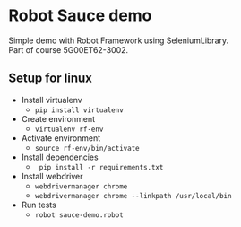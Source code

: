 # Robot Sauce demo

Simple demo with Robot Framework using SeleniumLibrary.\
Part of course 5G00ET62-3002.

## Setup for linux

* Install virtualenv
  * ```pip install virtualenv```
* Create environment
  * ```virtualenv rf-env```
* Activate environment
  * ```source rf-env/bin/activate```
* Install dependencies
  * ``` pip install -r requirements.txt```
* Install webdriver
  * ```webdrivermanager chrome```
  * ```webdrivermanager chrome --linkpath /usr/local/bin```
* Run tests
  * ```robot sauce-demo.robot```
  

